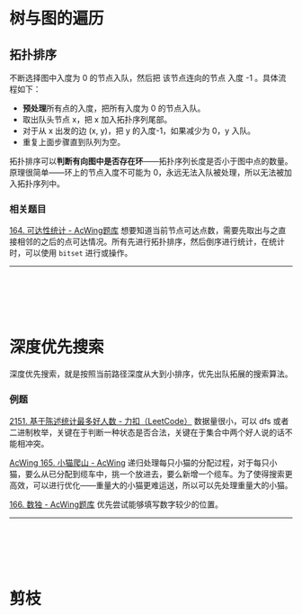 # 树与图的遍历

## 拓扑排序

不断选择图中入度为 0 的节点入队，然后把 该节点连向的节点 入度 -1 。具体流程如下：
- **预处理**所有点的入度，把所有入度为 0 的节点入队。
- 取出队头节点 x，把 x 加入拓扑序列尾部。
- 对于从 x 出发的边 (x, y)，把 y 的入度-1，如果减少为 0，y 入队。
- 重复上面步骤直到队列为空。

拓扑排序可以**判断有向图中是否存在环**——拓扑序列长度是否小于图中点的数量。原理很简单——环上的节点入度不可能为 0，永远无法入队被处理，所以无法被加入拓扑序列中。

### 相关题目

[164. 可达性统计 - AcWing题库](https://www.acwing.com/problem/content/166/)
想要知道当前节点可达点数，需要先取出与之直接相邻的之后的点可达情况。所有先进行拓扑排序，然后倒序进行统计，在统计时，可以使用 `bitset` 进行或操作。

---


<br/>


<br/>


<br/>


<br/>


# 深度优先搜索

深度优先搜索，就是按照当前路径深度从大到小排序，优先出队拓展的搜索算法。


### 例题

[2151. 基于陈述统计最多好人数 - 力扣（LeetCode）](https://leetcode.cn/problems/maximum-good-people-based-on-statements/description/)
数据量很小，可以 dfs 或者二进制枚举，关键在于判断一种状态是否合法，关键在于集合中两个好人说的话不能相冲突。


[AcWing 165. 小猫爬山 - AcWing](https://www.acwing.com/activity/content/problem/content/400/)
递归处理每只小猫的分配过程，对于每只小猫，要么从已分配到缆车中，挑一个放进去，要么新增一个缆车。为了使得搜索更高效，可以进行优化——重量大的小猫更难运送，所以可以先处理重量大的小猫。

[166. 数独 - AcWing题库](https://www.acwing.com/problem/content/168/)
优先尝试能够填写数字较少的位置。


---


<br/>


<br/>


<br/>


<br/>


# 剪枝



